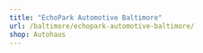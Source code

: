 ```yaml
---
title: "EchoPark Automotive Baltimore"
url: /baltimore/echopark-automotive-baltimore/
shop: Autohaus
---
```

